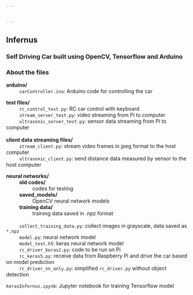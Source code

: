 ```yaml
---


---
```


<h2 id="infernus">Infernus</h2>
<h3 id="self-driving-car-built-using-opencv-tensorflow-and-arduino">Self Driving Car built using OpenCV, Tensorflow and Arduino</h3>
<h3 id="about-the-files">About the files</h3>
<p><strong>arduino/</strong><br>
     <code>carController.ino</code>: Arduino code for controlling the car</p>
<p><strong>test files/</strong><br>
     <code>rc_control_test.py</code>: RC car control with keyboard<br>
     <code>stream_server_test.py</code>: video streaming from Pi to computer<br>
     <code>ultrasonic_server_test.py</code>: sensor data streaming from Pi to computer<br>
   <br>
<strong>client data streaming files/</strong><br>
     <code>stream_client.py</code>: stream video frames in jpeg format to the host computer<br>
     <code>ultrasonic_client.py</code>: send distance data measured by sensor to the host computer</p>
<p><strong>neural networks/</strong><br>
     <strong>old codes/</strong><br>
        codes for testing<br>
     <strong>saved_models/</strong><br>
        OpenCV neural network models<br>
    <strong>training data/</strong><br>
        training data saved in .npz format<br>
   <br>
     <code>collect_training_data.py</code>: collect images in grayscale, data saved as  <code>*.npz</code><br>
     <code>model.py</code>: neural network model<br>
     <code>model_test.h5</code>: keras neural network model<br>
     <code>rc_driver_keras2.py</code>: code to be run on Pi<br>
     <code>rc_keras5.py</code>: receive data from Raspberry Pi and drive the car based on model prediction<br>
     <code>rc_driver_nn_only.py</code>: simplified  <code>rc_driver.py</code>  without object detection</p>
<p><code>kerasInfernus.ipynb</code>: Jupyter notebook for training Tensorflow model</p>


